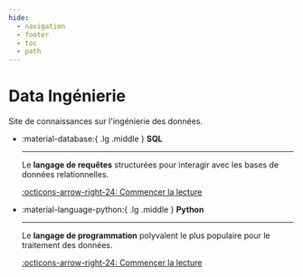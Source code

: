```yaml
---
hide:
  - navigation
  - footer
  - toc
  - path
---
```


# Data Ingénierie

Site de connaissances sur l'ingénierie des données.

<div class="grid cards" markdown>

<!-- prettier-ignore-start -->
-   :material-database:{ .lg .middle } __SQL__

    ---

    Le __langage de requêtes__ structurées pour interagir avec les bases de données relationnelles.

    [:octicons-arrow-right-24: Commencer la lecture](sql/getting-started/intro)

-   :material-language-python:{ .lg .middle } __Python__

    ---

    Le __langage de programmation__ polyvalent le plus populaire pour le traitement des données.


    [:octicons-arrow-right-24: Commencer la lecture](#)


<!-- prettier-ignore-end -->

</div>
